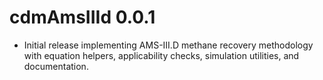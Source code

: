 # cdmAmsIIId 0.0.1

* Initial release implementing AMS-III.D methane recovery methodology with equation helpers, applicability checks, simulation utilities, and documentation.
